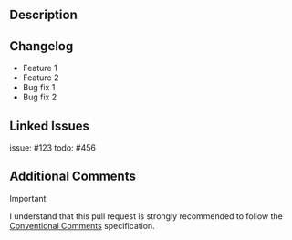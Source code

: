## Description

<!--Here explain the problem/feature that this pull request is solving.-->

## Changelog

- Feature 1
- Feature 2
- Bug fix 1
- Bug fix 2

<!--Here explain the changes that you have made in this pull request.-->

## Linked Issues

issue: #123
todo: #456

<!--Here link the issues that this pull request is solving.-->

## Additional Comments

<!--Here you can add any additional comments or questions that you have.-->


> [!IMPORTANT]
> I understand that this pull request is strongly recommended to follow
> the [Conventional Comments](https://conventionalcomments.org/) specification.
<!--Do not delete this comment.-->